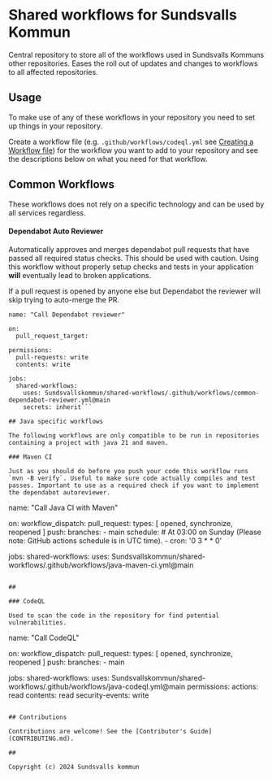 # Shared workflows for Sundsvalls Kommun

Central repository to store all of the workflows used in Sundsvalls Kommuns other repositories. Eases the roll out of updates and changes to workflows to all affected repositories.

## Usage

To make use of any of these workflows in your repository you need to set up things in your repository.

Create a workflow file (e.g. `.github/workflows/codeql.yml` see [Creating a Workflow file](https://help.github.com/en/articles/configuring-a-workflow#creating-a-workflow-file)) for the workflow you want to add to your repository and see the descriptions below on what you need for that workflow.

## Common Workflows

These workflows does not rely on a specific technology and can be used by all services regardless.

#### Dependabot Auto Reviewer

Automatically approves and merges dependabot pull requests that have passed all required status checks. This should be used with caution. Using this workflow without properly setup checks and tests in your application **will** eventually lead to broken applications.

If a pull request is opened by anyone else but Dependabot the reviewer will skip trying to auto-merge the PR.

````
name: "Call Dependabot reviewer"

on:
  pull_request_target:

permissions:
  pull-requests: write
  contents: write

jobs:
  shared-workflows:
    uses: Sundsvallskommun/shared-workflows/.github/workflows/common-dependabot-reviewer.yml@main
    secrets: inherit```

## Java specific workflows

The following workflows are only compatible to be run in repositories containing a project with java 21 and maven.

### Maven CI

Just as you should do before you push your code this workflow runs `mvn -B verify`. Useful to make sure code actually compiles and test passes. Important to use as a required check if you want to implement the dependabot autoreviewer.

````

name: "Call Java CI with Maven"

on:
workflow_dispatch:
pull_request:
types: [ opened, synchronize, reopened ]
push:
branches: - main
schedule: # At 03:00 on Sunday (Please note: GitHub actions schedule is in UTC time). - cron: '0 3 \* \* 0'

jobs:
shared-workflows:
uses: Sundsvallskommun/shared-workflows/.github/workflows/java-maven-ci.yml@main

```

##

### CodeQL

Used to scan the code in the repository for find potential vulnerabilities.

```

name: "Call CodeQL"

on:
workflow_dispatch:
pull_request:
types: [ opened, synchronize, reopened ]
push:
branches: - main

jobs:
shared-workflows:
uses: Sundsvallskommun/shared-workflows/.github/workflows/java-codeql.yml@main
permissions:
actions: read
contents: read
security-events: write

```

## Contributions

Contributions are welcome! See the [Contributor's Guide](CONTRIBUTING.md).

##

Copyright (c) 2024 Sundsvalls kommun
```
